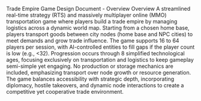 Trade Empire Game Design Document - Overview
Overview
A streamlined real-time strategy (RTS) and massively multiplayer online (MMO) transportation game where players build a trade empire by managing logistics across a dynamic world map. Starting from a chosen home base, players transport goods between city nodes (home base and NPC cities) to meet demands and grow trade influence. The game supports 16 to 64 players per session, with AI-controlled entities to fill gaps if the player count is low (e.g., <32). Progression occurs through 8 simplified technological ages, focusing exclusively on transportation and logistics to keep gameplay semi-simple yet engaging. No production or storage mechanics are included, emphasizing transport over node growth or resource generation. The game balances accessibility with strategic depth, incorporating diplomacy, hostile takeovers, and dynamic node interactions to create a competitive yet cooperative trade environment.
